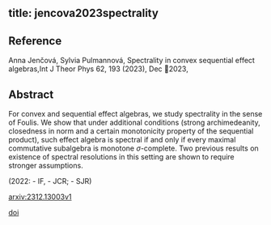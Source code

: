 title: jencova2023spectrality
---


## Reference

Anna Jenčová, Sylvia Pulmannová, Spectrality in convex sequential effect algebras,Int J Theor Phys 62, 193 (2023), Dec 2023,

## Abstract 
For convex and sequential effect algebras, we study spectrality in the sense of Foulis. We show that under additional conditions (strong archimedeanity, closedness in norm and a certain monotonicity property of the sequential product), such effect algebra is spectral if and only if every maximal commutative subalgebra is monotone $\sigma$-complete. Two previous results on existence of spectral resolutions in this setting are shown to require stronger assumptions.
    
 (2022:   - IF, - JCR; - SJR)   

[arxiv:2312.13003v1](https://arxiv.org/abs/2312.13003v1)

[doi](https://doi.org/10.1007/s10773-023-05431-8)